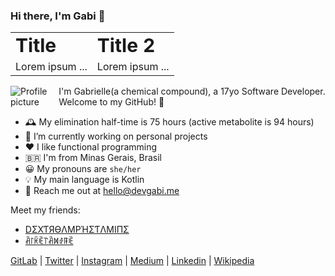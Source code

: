 ### Hi there, I'm Gabi 👋
<table border="0">
 <tr>
    <td><b style="font-size:30px">Title</b></td>
    <td><b style="font-size:30px">Title 2</b></td>
 </tr>
 <tr>
    <td>Lorem ipsum ...</td>
    <td>Lorem ipsum ...</td>
 </tr>
</table>
<div>
  <div style="display: flex; align-items: flex-start;">
    <div><img src="https://en.gravatar.com/userimage/218614621/4b261f260b012a2fd0e85d5b14744807.png" alt="Profile picture"></div>
    <div>I'm Gabrielle(a chemical compound), a 17yo Software Developer. Welcome to my GitHub! 🙂</div>
  </div>
</div>

- 🕰 My elimination half-time is 75 hours (active metabolite is 94 hours)
- 🔭 I’m currently working on personal projects
- ❤ I like functional programming
- 🇧🇷 I'm from Minas Gerais, Brasil
- 😀 My pronouns are `she/her`
- 💡 My main language is Kotlin
- 📮 Reach me out at <a href="mailto:hello@devgabi.me">hello@devgabi.me</a>

Meet my friends:

- [DΣXƬЯӨΛMPΉΣƬΛMIПΣ](https://github.com/dextroamphetamine)
- [ꋫ꒓ꀗꍟ꓅ꋫꁒꂑꁹꍟ](https://github.com/arketamine)

[GitLab](https://gitlab.com/atomoxetine) |
[Twitter](https://twitter.com/gabrielleeg1) |
[Instagram](https://www.instagram.com/gabrielle1guim) |
[Medium](https://medium.com/@gabrielleeg1) |
[Linkedin](https://www.linkedin.com/in/gabrielle-guimar%C3%A3es-1aa393233/) |
[Wikipedia](https://en.wikipedia.org/wiki/Aripiprazole)
